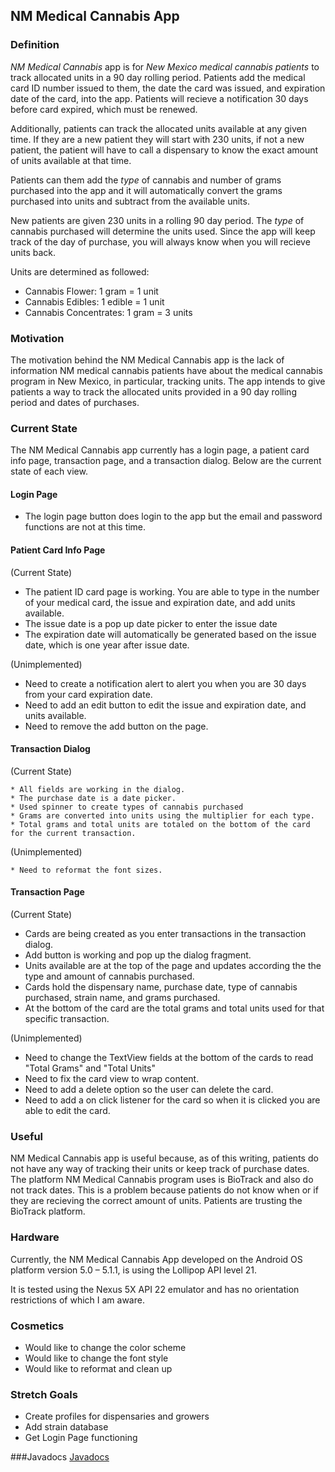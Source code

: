 ## NM Medical Cannabis App

### Definition

*NM Medical Cannabis* app is for *New Mexico medical cannabis patients* to track allocated units in a 90 day rolling period. 
Patients add the medical card ID number issued to them, the date the card was issued, and expiration date of the card, into the app. Patients will recieve a notification 30 days before card expired, which must be renewed. 

Additionally, patients can track the allocated units available at any given time. If they are a new patient they will start with 230 units, if not a new patient, the patient will have to call a dispensary to know the exact amount of units available at that time.

Patients can them add the *type* of cannabis and number of grams purchased into the app and it will automatically convert the grams purchased into units and subtract from the available units.  

New patients are given 230 units in a rolling 90 day period. The *type* of cannabis purchased will determine the units used. 
Since the app will keep track of the day of purchase, you will always know when you will recieve units back.

Units are determined as followed:
  * Cannabis Flower: 1 gram = 1 unit
  * Cannabis Edibles: 1 edible = 1 unit
  * Cannabis Concentrates: 1 gram = 3 units 
  
### Motivation 

The motivation behind the NM Medical Cannabis app is the lack of information NM medical cannabis patients have about the medical cannabis program in New Mexico, in particular, tracking units. The app intends to give patients a way to track the allocated units provided in a 90 day rolling period and dates of purchases. 

### Current State

The NM Medical Cannabis app currently has a login page, a patient card info page, transaction page, and a transaction dialog. Below are the current state of each view. 

#### Login Page
   * The login page button does login to the app but the email and password functions are not at this time. 
   
#### Patient Card Info Page
  (Current State)
  
   * The patient ID card page is working. You are able to type in the number of your medical card, the issue and expiration date, and add units available.
   * The issue date is a pop up date picker to enter the issue date
   * The expiration date will automatically be generated based on the issue date, which is one year after issue date.
   
  (Unimplemented)
  
   * Need to create a notification alert to alert you when you are 30 days from your card expiration date. 
   * Need to add an edit button to edit the issue and expiration date, and units available.
   * Need to remove the add button on the page. 
   
#### Transaction Dialog

   (Current State)
   
    * All fields are working in the dialog.
    * The purchase date is a date picker.
    * Used spinner to create types of cannabis purchased
    * Grams are converted into units using the multiplier for each type.
    * Total grams and total units are totaled on the bottom of the card for the current transaction. 
   
   (Unimplemented)
   
    * Need to reformat the font sizes.

#### Transaction Page
  (Current State)
  
   * Cards are being created as you enter transactions in the transaction dialog. 
   * Add button is working and pop up the dialog fragment.
   * Units available are at the top of the page and updates according the the type and amount of cannabis purchased.
   * Cards hold the dispensary name, purchase date, type of cannabis purchased, strain name, and grams purchased.
   * At the bottom of the card are the total grams and total units used for that specific transaction.
  
  (Unimplemented)
  
   * Need to change the TextView fields at the bottom of the cards to read "Total Grams" and "Total Units"
   * Need to fix the card view to wrap content.
   * Need to add a delete option so the user can delete the card. 
   * Need to add a on click listener for the card so when it is clicked you are able to edit the card. 
   

### Useful

NM Medical Cannabis app is useful because, as of this writing, patients do not have any way of tracking their units or keep track of purchase dates. The platform NM Medical Cannabis program uses is BioTrack and also do not track dates. This is a problem because patients do not know when or if they are recieving the correct amount of units. Patients are trusting the BioTrack platform.

### Hardware

Currently, the NM Medical Cannabis App developed on the Android OS platform version 5.0 – 5.1.1, is using the Lollipop API level 21. 

It is tested using the Nexus 5X API 22 emulator and has no orientation restrictions of which I am aware. 

### Cosmetics

   * Would like to change the color scheme
   * Would like to change the font style
   * Would like to reformat and clean up
   
### Stretch Goals
   * Create profiles for dispensaries and growers
   * Add strain database 
   * Get Login Page functioning
  
###Javadocs
[Javadocs](docs)

 
